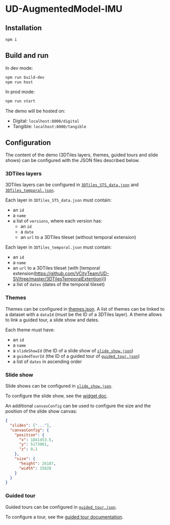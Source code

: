 # UD-AugmentedModel-IMU

## Installation

```bash
npm i
```

## Build and run

In dev mode:

```bash
npm run build-dev
npm run host
```

In prod mode:

```bash
npm run start
```

The demo will be hosted on:

- Digital: `localhost:8000/digital`
- Tangible: `localhost:8000/tangible`

## Configuration

The content of the demo (3DTiles layers, themes, guided tours and slide shows) can be configured with the JSON files described below.

### 3DTiles layers

3DTiles layers can be configured in [`3DTiles_STS_data.json`](./digital/public/assets/config/layer/3DTiles_STS_data.json) and [`3DTiles_temporal.json`](./digital/public/assets/config/layer/3DTiles_temporal.json).

Each layer in `3DTiles_STS_data.json` must contain:

- an `id`
- a `name`
- a list of `versions`, where each version has:
  - an `id`
  - a `date`
  - an `url` to a 3DTiles tileset (without temporal extension)

Each layer in `3DTiles_temporal.json` must contain:

- an `id`
- a `name`
- an `url` to a 3DTiles tileset (with [temporal extension(https://github.com/VCityTeam/UD-SV/tree/master/3DTilesTemporalExtention)])
- a list of `dates` (dates of the temporal tileset)

### Themes

Themes can be configured in [themes.json](./assets/themes.json). A list of themes can be linked to a dataset with a `dataId` (must be the ID of a 3DTiles layer). A theme allows to link a guided tour, a slide show and dates.

Each theme must have:

- an `id`
- a `name`
- a `slideShowId` (the ID of a slide show of [`slide_show.json`](./tangible/public/assets/config/widget/slide_show.json))
- a `guidedTourId` (the ID of a guided tour of [`guided_tour.json`](./digital/public/assets/config/guided_tour.json))
- a list of `dates` in ascending order

### Slide show

Slide shows can be configured in [`slide_show.json`](./tangible/public/assets/config/widget/slide_show.json).

To configure the slide show, see the [widget doc](https://github.com/VCityTeam/UD-Viz/tree/master/packages/widget_slide_show).

An additional `canvasConfig` can be used to configure the size and the position of the slide show canvas:

```json
{
  "slides": ["..."],
  "canvasConfig": {
    "position": {
      "x": 1841453.5,
      "y": 5173061,
      "z": 0.1
    },
    "size": {
      "height": 26187,
      "width": 15828
    }
  }
}
```

### Guided tour

Guided tours can be configured in [`guided_tour.json`](./digital/public/assets/config/guided_tour.json).

To configure a tour, see the [guided tour documentation](https://github.com/VCityTeam/UD-Viz/blob/master/packages/widget_guided_tour/Readme.md#configuration).
